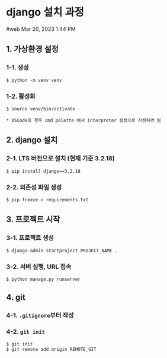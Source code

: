 # django 설치 과정
#web Mar 20, 2023 1:44 PM

## 1. 가상환경 설정
### 1-1. 생성
```shell
$ python -m venv venv
```
### 1-2. 활성화
```shell
$ source venv/bin/activate
```
	* VSCode의 경우 cmd palette 에서 interpreter 설정으로 지정하면 됨

## 2. django 설치
### 2-1. LTS 버전으로 설치 (현재 기준 3.2.18)
```shell
$ pip install django==3.2.18
```
### 2-2. 의존성 파일 생성
```shell
$ pip freeze > requirements.txt
```

## 3. 프로젝트 시작
### 3-1. 프로젝트 생성
```shell
$ django-admin startproject PROJECT_NAME .
```
### 3-2. 서버 실행, URL 접속
```shell
$ python manage.py runserver
```

## 4. git
### 4-1. `.gitignore`부터 작성
### 4-2. `git init`
```shell
$ git init
$ git remote add origin REMOTE_GIT
```